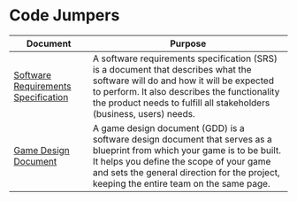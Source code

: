 # Code Jumpers

| Document | Purpose |
| -------  | ------- |
| [Software Requirements Specification](requerimientos.md) | A software requirements specification (SRS) is a document that describes what the software will do and how it will be expected to perform. It also describes the functionality the product needs to fulfill all stakeholders (business, users) needs. |
| [Game Design Document](requerimientos_juegos.md) | A game design document (GDD) is a software design document that serves as a blueprint from which your game is to be built. It helps you define the scope of your game and sets the general direction for the project, keeping the entire team on the same page. |